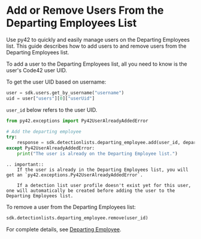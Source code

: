 # Add or Remove Users From the Departing Employees List

Use py42 to quickly and easily manage users on the Departing Employees list. This guide describes how to add users to and remove users from the Departing Employees list.

To add a user to the Departing Employees list, all you need to know is the user's Code42 user UID.

To get the user UID based on username:

```python
user = sdk.users.get_by_username("username")
uid = user["users"][0]["userUid"]
```

`user_id` below refers to the user UID.

```python
from py42.exceptions import Py42UserAlreadyAddedError

# Add the departing employee
try:
    response = sdk.detectionlists.departing_employee.add(user_id, departure_date)
except Py42UserAlreadyAddedError:
    print("The user is already on the Departing Employee list.")
```

```eval_rst
.. important::
    If the user is already in the Departing Employees list, you will get an `py42.exceptions.Py42UserAlreadyAddedError`.

    If a detection list user profile doesn't exist yet for this user, one will automatically be created before adding the user to the Departing Employees list.
```

To remove a user from the Departing Employees list:
```python
sdk.detectionlists.departing_employee.remove(user_id)
```

For complete details, see
 [Departing Employee](../methoddocs/detectionlists.html#departing-employee).
